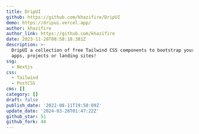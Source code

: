 ```yaml
---
title: DripUI
github: https://github.com/khazifire/DripUI
demo: https://dripui.vercel.app/
author: khazifire
author_link: https://github.com/khazifire
date: 2023-11-28T08:58:18.381Z
description: >-
  DripUI a collection of free Tailwind CSS components to bootstrap your new
  apps, projects or landing sites!
ssg:
  - Nextjs
css:
  - Tailwind
  - PostCSS
cms: []
category: []
draft: false
publish_date: '2022-08-11T19:58:09Z'
update_date: '2024-03-28T01:47:22Z'
github_star: 51
github_fork: 48
---
```

